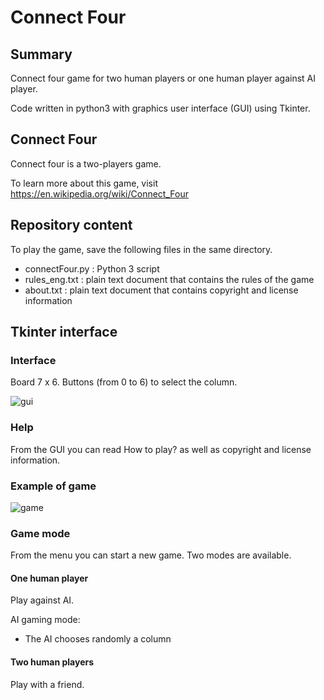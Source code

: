 # Connect Four

## Summary

Connect four game for two human players or one human player against AI player.

Code written in python3 with graphics user interface (GUI) using Tkinter.

## Connect Four

Connect four is a two-players game.

To learn more about this game, visit https://en.wikipedia.org/wiki/Connect_Four

## Repository content

To play the game, save the following files in the same directory.

* connectFour.py : Python 3 script
* rules_eng.txt : plain text document that contains the rules of the game
* about.txt : plain text document that contains copyright and license information

## Tkinter interface

### Interface

Board 7 x 6.
Buttons (from 0 to 6) to select the column.

![gui](https://user-images.githubusercontent.com/82372483/132489301-7b09abe0-ba3e-498a-ad08-17ff19a171a5.png)


### Help

From the GUI you can read How to play? as well as copyright and license information.

### Example of game

![game](https://user-images.githubusercontent.com/82372483/132489329-6cbbd0ee-1b02-4155-a9b3-cfca7392825d.png)


### Game mode

From the menu you can start a new game. Two modes are available.

#### One human player
Play against AI.

AI gaming mode:
* The AI chooses randomly a column

#### Two human players
Play with a friend.

